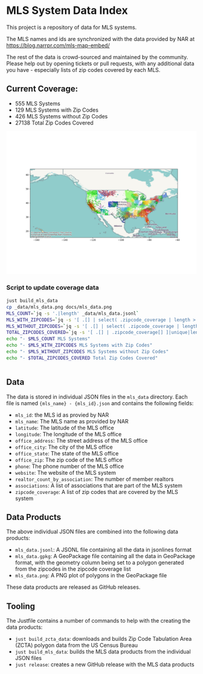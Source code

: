 # MLS System Data Index
This project is a repository of data for MLS systems.

The MLS names and ids are synchronized with the data provided by NAR at https://blog.narrpr.com/mls-map-embed/

The rest of the data is crowd-sourced and maintained by the community. Please help out by opening tickets or pull requests, with any additional data you have - especially lists of zip codes covered by each MLS.

## Current Coverage:
- 555 MLS Systems
- 129 MLS Systems with Zip Codes
- 426 MLS Systems without Zip Codes
- 27138 Total Zip Codes Covered

![MLS System Region Coverage](https://github.com/lokkju/mls-index/blob/main/docs/mls_data.png?raw=true)

### Script to update coverage data
```bash
just build_mls_data
cp _data/mls_data.png docs/mls_data.png
MLS_COUNT=`jq -s '.|length' _data/mls_data.jsonl`
MLS_WITH_ZIPCODES=`jq -s '[ .[] | select( .zipcode_coverage | length > 0) ]|length' _data/mls_data.jsonl`
MLS_WITHOUT_ZIPCODES=`jq -s '[ .[] | select( .zipcode_coverage | length == 0) ]|length' _data/mls_data.jsonl`
TOTAL_ZIPCODES_COVERED=`jq -s '[ .[] | .zipcode_coverage[] ]|unique|length' _data/mls_data.jsonl`
echo "- $MLS_COUNT MLS Systems"
echo "- $MLS_WITH_ZIPCODES MLS Systems with Zip Codes"
echo "- $MLS_WITHOUT_ZIPCODES MLS Systems without Zip Codes"
echo "- $TOTAL_ZIPCODES_COVERED Total Zip Codes Covered"
```

```bash
```
## Data
The data is stored in individual JSON files in the `mls_data` directory.
Each file is named `{mls_name} - {mls_id}.json` and contains the following fields:
- `mls_id`: the MLS id as provied by NAR 
- `mls_name`: The MLS name as provided by NAR
-  `latitude`: The latitude of the MLS office
- `longitude`: The longitude of the MLS office
- `office_address`: The street address of the MLS office
- `office_city`: The city of the MLS office
- `office_state`: The state of the MLS office
- `office_zip`: The zip code of the MLS office 
- `phone`: The phone number of the MLS office
- `website`: The website of the MLS system
- `realtor_count_by_association`: The number of member realtors
- `associations`: A list of associations that are part of the MLS system
- `zipcode_coverage`: A list of zip codes that are covered by the MLS system

## Data Products
The above individual JSON files are combined into the following data products:
- `mls_data.jsonl`: A JSONL file containing all the data in jsonlines format
- `mls_data.gpkg`: A GeoPackage file containing all the data in GeoPackage format, with the geometry column being set to a polygon generated from the zipcodes in the zipcode coverage list
- `mls_data.png`: A PNG plot of polygons in the GeoPackage file

These data products are released as GitHub releases.

## Tooling
The Justfile contains a number of commands to help with the creating the data products:
- `just build_zcta_data`: downloads and builds Zip Code Tabulation Area (ZCTA) polygon data from the US Census Bureau
- `just build_mls_data`: builds the MLS data products from the individual JSON files
- `just release`: creates a new GitHub release with the MLS data products

